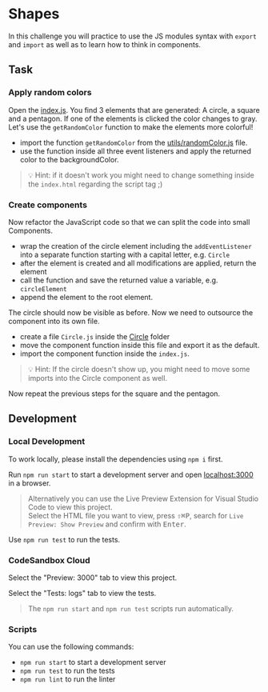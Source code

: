 # Shapes

In this challenge you will practice to use the JS modules syntax with `export` and `import` as well as to learn how to think in components.

## Task

### Apply random colors

Open the [index.js](./index.js). You find 3 elements that are generated: A circle, a square and a pentagon. If one of the elements is clicked the color changes to gray. Let's use the `getRandomColor` function to make the elements more colorful!

- import the function `getRandomColor` from the [utils/randomColor.js](./utils/randomColor.js) file.
- use the function inside all three event listeners and apply the returned color to the backgroundColor.

> 💡 Hint: if it doesn't work you might need to change something inside the `index.html` regarding the script tag ;)

### Create components

Now refactor the JavaScript code so that we can split the code into small Components.

- wrap the creation of the circle element including the `addEventListener` into a separate function starting with a capital letter, e.g. `Circle`
- after the element is created and all modifications are applied, return the element
- call the function and save the returned value a variable, e.g. `circleElement`
- append the element to the root element.

The circle should now be visible as before. Now we need to outsource the component into its own file.

- create a file `Circle.js` inside the [Circle](./components/Circle) folder
- move the component function inside this file and export it as the default.
- import the component function inside the `index.js`.

> 💡 Hint: If the circle doesn't show up, you might need to move some imports into the Circle component as well.

Now repeat the previous steps for the square and the pentagon.

## Development

### Local Development

To work locally, please install the dependencies using `npm i` first.

Run `npm run start` to start a development server and open [localhost:3000](http://localhost:3000) in a browser.

> Alternatively you can use the Live Preview Extension for Visual Studio Code to view this project.  
> Select the HTML file you want to view, press <kbd>⇧</kbd><kbd>⌘</kbd><kbd>P</kbd>, search for `Live Preview: Show Preview` and confirm with <kbd>Enter</kbd>.

Use `npm run test` to run the tests.

### CodeSandbox Cloud

Select the "Preview: 3000" tab to view this project.

Select the "Tests: logs" tab to view the tests.

> The `npm run start` and `npm run test` scripts run automatically.

### Scripts

You can use the following commands:

- `npm run start` to start a development server
- `npm run test` to run the tests
- `npm run lint` to run the linter
